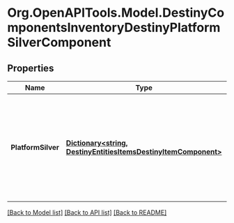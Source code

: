 # Org.OpenAPITools.Model.DestinyComponentsInventoryDestinyPlatformSilverComponent

## Properties

Name | Type | Description | Notes
------------ | ------------- | ------------- | -------------
**PlatformSilver** | [**Dictionary&lt;string, DestinyEntitiesItemsDestinyItemComponent&gt;**](DestinyEntitiesItemsDestinyItemComponent.md) | If a Profile is played on multiple platforms, this is the silver they have for each platform, keyed by Membership Type. | [optional] 

[[Back to Model list]](../README.md#documentation-for-models) [[Back to API list]](../README.md#documentation-for-api-endpoints) [[Back to README]](../README.md)

